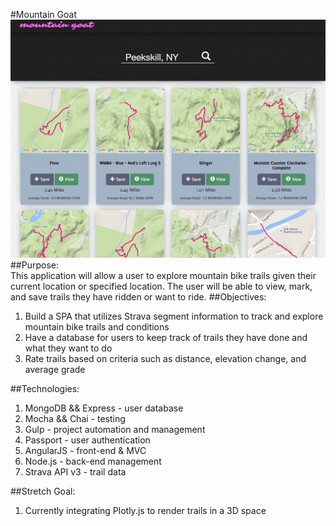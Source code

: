 #Mountain Goat  
![](client/public/img/screen.jpg)
##Purpose:  
This application will allow a user to explore mountain bike trails given their current location or specified location. The user will be able to view, mark, and save trails they have ridden or want to ride.
##Objectives:  
1. Build a SPA that utilizes Strava segment information to track and explore mountain bike trails and conditions  
1. Have a database for users to keep track of trails they have done and what they want to do  
1. Rate trails based on criteria such as distance, elevation change, and average grade  

##Technologies:  
1. MongoDB && Express - user database  
1. Mocha && Chai - testing  
1. Gulp - project automation and management
1. Passport - user authentication  
1. AngularJS - front-end & MVC  
1. Node.js - back-end management  
1. Strava API v3 - trail data  

##Stretch Goal:  
1. Currently integrating Plotly.js to render trails in a 3D space
